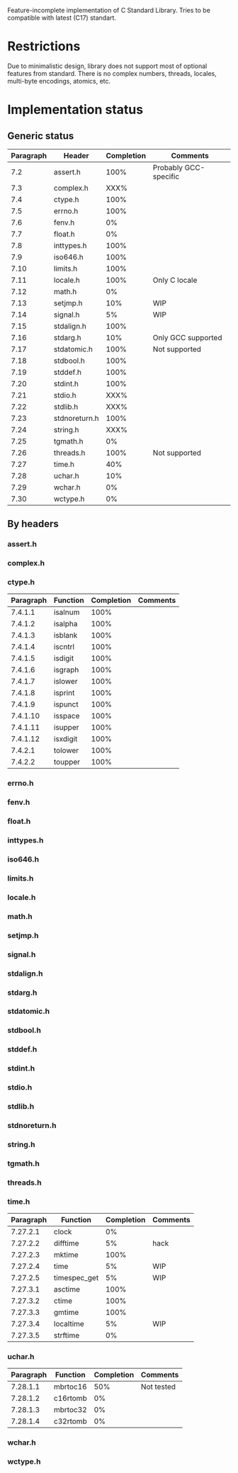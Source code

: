 Feature-incomplete implementation of C Standard Library.
Tries to be compatible with latest (C17) standart.

# Restrictions
Due to minimalistic design, library does not support most of optional features
from standard. There is no complex numbers, threads, locales, multi-byte
encodings, atomics, etc.

# Implementation status
## Generic status
|Paragraph|Header|Completion|Comments|
|---------|------|----------|--------|
| 7.2  | assert.h     | 100% | Probably GCC-specific |
| 7.3  | complex.h    | XXX% |           |
| 7.4  | ctype.h      | 100% |           |
| 7.5  | errno.h      | 100% |           |
| 7.6  | fenv.h       |   0% |           |
| 7.7  | float.h      |   0% |           |
| 7.8  | inttypes.h   | 100% |           |
| 7.9  | iso646.h     | 100% |           |
| 7.10 | limits.h     | 100% |           |
| 7.11 | locale.h     | 100% | Only C locale |
| 7.12 | math.h       |   0% |           |
| 7.13 | setjmp.h     |  10% | WIP       |
| 7.14 | signal.h     |   5% | WIP       |
| 7.15 | stdalign.h   | 100% |           |
| 7.16 | stdarg.h     |  10% | Only GCC supported |
| 7.17 | stdatomic.h  | 100% | Not supported |
| 7.18 | stdbool.h    | 100% |           |
| 7.19 | stddef.h     | 100% |           |
| 7.20 | stdint.h     | 100% |           |
| 7.21 | stdio.h      | XXX% |           |
| 7.22 | stdlib.h     | XXX% |           |
| 7.23 | stdnoreturn.h| 100% |           |
| 7.24 | string.h     | XXX% |           |
| 7.25 | tgmath.h     |   0% |           |
| 7.26 | threads.h    | 100% | Not supported |
| 7.27 | time.h       |  40% |           |
| 7.28 | uchar.h      |  10% |           |
| 7.29 | wchar.h      |   0% |           |
| 7.30 | wctype.h     |   0% |           |

## By headers
### assert.h
### complex.h
### ctype.h
|Paragraph|Function |Completion| Comments |
|---------|---------|---------|----------|
| 7.4.1.1 |isalnum  | 100%    |          |
| 7.4.1.2 |isalpha  | 100%    |          |
| 7.4.1.3 |isblank  | 100%    |          |
| 7.4.1.4 |iscntrl  | 100%    |          |
| 7.4.1.5 |isdigit  | 100%    |          |
| 7.4.1.6 |isgraph  | 100%    |          |
| 7.4.1.7 |islower  | 100%    |          |
| 7.4.1.8 |isprint  | 100%    |          |
| 7.4.1.9 |ispunct  | 100%    |          |
| 7.4.1.10|isspace  | 100%    |          |
| 7.4.1.11|isupper  | 100%    |          |
| 7.4.1.12|isxdigit | 100%    |          |
| 7.4.2.1 |tolower  | 100%    |          |
| 7.4.2.2 |toupper  | 100%    |          |
### errno.h
### fenv.h
### float.h
### inttypes.h
### iso646.h
### limits.h
### locale.h
### math.h
### setjmp.h
### signal.h
### stdalign.h
### stdarg.h
### stdatomic.h
### stdbool.h
### stddef.h
### stdint.h
### stdio.h
### stdlib.h
### stdnoreturn.h
### string.h
### tgmath.h
### threads.h
### time.h
|Paragraph|Function|Completion|Comments|
|---------|--------|----------|--------|
| 7.27.2.1 |clock        |   0% |    |
| 7.27.2.2 |difftime     |   5% | hack  |
| 7.27.2.3 |mktime       | 100% |    |
| 7.27.2.4 |time         |   5% | WIP   |
| 7.27.2.5 |timespec_get |   5% | WIP   |
| 7.27.3.1 |asctime      | 100% |    |
| 7.27.3.2 |ctime        | 100% |    |
| 7.27.3.3 |gmtime       | 100% |    |
| 7.27.3.4 |localtime    |   5% | WIP   |
| 7.27.3.5 |strftime     |   0% |    |
### uchar.h
|Paragraph|Function|Completion|Comments|
|---------|--------|----------|--------|
| 7.28.1.1 | mbrtoc16| 50% | Not tested  |
| 7.28.1.2 | c16rtomb| 0% |    |
| 7.28.1.3 | mbrtoc32| 0% |    |
| 7.28.1.4 | c32rtomb| 0% |    |
### wchar.h
### wctype.h
